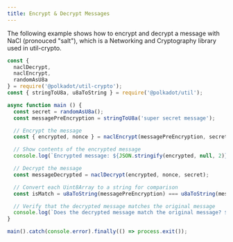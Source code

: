 ```yaml
---
title: Encrypt & Decrypt Messages
---
```


The following example shows how to encrypt and decrypt a message with NaCl (pronouced "salt"), which is a Networking and Cryptography library used in util-crypto.

```javascript
const {
  naclDecrypt,
  naclEncrypt,
  randomAsU8a
} = require('@polkadot/util-crypto');
const { stringToU8a, u8aToString } = require('@polkadot/util');

async function main () {
  const secret = randomAsU8a();
  const messagePreEncryption = stringToU8a('super secret message');

  // Encrypt the message
  const { encrypted, nonce } = naclEncrypt(messagePreEncryption, secret);

  // Show contents of the encrypted message
  console.log(`Encrypted message: ${JSON.stringify(encrypted, null, 2)}`);

  // Decrypt the message
  const messageDecrypted = naclDecrypt(encrypted, nonce, secret);

  // Convert each Uint8Array to a string for comparison
  const isMatch = u8aToString(messagePreEncryption) === u8aToString(messageDecrypted);

  // Verify that the decrypted message matches the original message
  console.log(`Does the decrypted message match the original message? ${isMatch}`);
}

main().catch(console.error).finally(() => process.exit());
```


